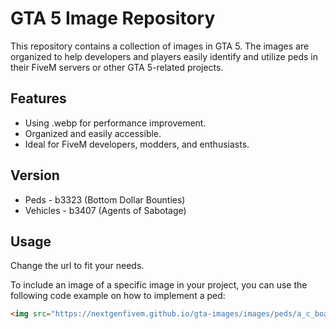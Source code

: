 # GTA 5 Image Repository

This repository contains a collection of images in GTA 5. The images are organized to help developers and players easily identify and utilize peds in their FiveM servers or other GTA 5-related projects.

## Features
- Using .webp for performance improvement.
- Organized and easily accessible.
- Ideal for FiveM developers, modders, and enthusiasts.

## Version
- Peds - b3323 (Bottom Dollar Bounties)
- Vehicles - b3407 (Agents of Sabotage)

## Usage
Change the url to fit your needs.

To include an image of a specific image in your project, you can use the following code example on how to implement a ped:
```html
<img src="https://nextgenfivem.github.io/gta-images/images/peds/a_c_boar.webp" alt="VILDSVINJÄVL" >
